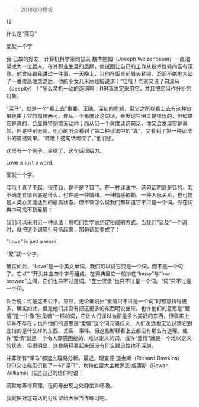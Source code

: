 # 
> 2018000模板



12

什么是“深马”

爱就一个字


我 已故的好友，计算机科学家约瑟夫·魏岑鲍姆（Joseph Weizenbaum）一直渴望成为一位哲人，在其职业生涯的后期，他试图让自己的工作从技术性转向富有深意。他曾经跟我讲过一件事，一天晚上，当他在饭桌前眉头紧锁、滔滔不绝地大谈了一番崇高理念之后，他的小女儿米丽娅姆说道：“哇哦！老爸又说了句深马（deepity）！”多么灵机一动的造词啊！(19)我决定采用它，并且把它当作分析的对象。

“深马”，就是一个“看上去”重要、正确、深刻的命题，但它之所以看上去有这种效果是由于它的模棱两可。你从一个角度读这句话，会发现它明显是错误的，但如果它是真的，会显得特别惊天动地；而从另一个角度读这句话，你又会发现它是真的，但是特别无聊。粗心的听众看到了第二种读法中的“真”，又看到了第一种读法中的震撼效果。“哇哦！这句话可深了。”他们想。

这里有一个例子。坐稳了，这句话很给力。

Love is just a word.



爱就一个字。



哇哦！真了不起。很带劲，是不是？错了。在一种读法中，这句话明显是错的。我不确定爱情到底是什么，也许是一种情绪、一种情感依赖、一种人际关系，也可能是人类心灵能达到的最高状态。但不管怎么说我们都知道它不只是一个词。你在词典中可找不到爱情！

我们可以采用另一种读法：用咱们哲学家约定俗成的方式。当我们“谈及”一个词时，就把这个词用引号括起来，那句话就变成了：

"Love" is just a word.



“爱”就一个字。



确实如此，“Love”是一个英文单词，我们可以说它只是一个词，而不是一个句子。它以“l”开头并由四个字母组成，在词典里它一般排在“lousy”与“low-browed”之间，它们也只不过是词。“芝士汉堡”也只不过是一个词。“词”只不过是一个词。

你会说：可是这不公平。显然，无论谁说出“爱情只不过是一个词”时都意指得更多。确实如此，但是他们并没有把这更多的东西明说出来。也许他们的意思是“爱情”是一个像“独角兽”一样的词，它让人们误以为那是多么美好的东西，但事实上却并不存在；也许他们的意思是“爱情”这个词充满歧义，人们永远也无法说清它到底指的是什么样的东西、关系、事件。但这些解释看上去都没有那么有道理。或许“爱情”就是一个令人深感困扰的、难以定义的词，或许“爱情”就是一个难以定义的状态，但很明显，这些解释看起来既没有什么建设性也不深刻。

并非所有“深马”都这么容易分析。最近，理查德·道金斯（Richard Dawkins）(20)又让我见识到了一句“深马”，坎特伯雷大主教罗恩·威廉斯（Rowan Williams）描述自己的信仰时说：

沉默地等待真理，在问号出现之处静坐并呼吸。



我就把对这句话的分析留给大家当作练习吧。


